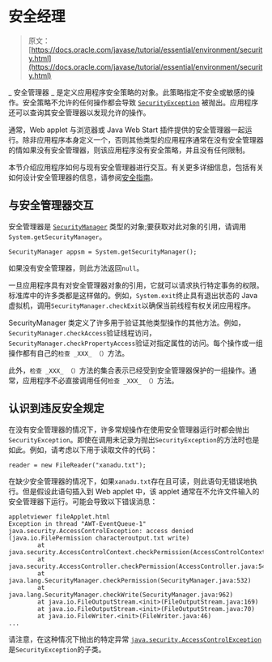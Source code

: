 # 安全经理

> 原文： [https://docs.oracle.com/javase/tutorial/essential/environment/security.html](https://docs.oracle.com/javase/tutorial/essential/environment/security.html)

_ 安全管理器 _ 是定义应用程序安全策略的对象。此策略指定不安全或敏感的操作。安全策略不允许的任何操作都会导致 [`SecurityException`](https://docs.oracle.com/javase/8/docs/api/java/lang/SecurityException.html) 被抛出。应用程序还可以查询其安全管理器以发现允许的操作。

通常，Web applet 与浏览器或 Java Web Start 插件提供的安全管理器一起运行。除非应用程序本身定义一个，否则其他类型的应用程序通常在没有安全管理器的情如果没有安全管理器，则该应用程序没有安全策略，并且没有任何限制。

本节介绍应用程序如何与现有安全管理器进行交互。有关更多详细信息，包括有关如何设计安全管理器的信息，请参阅[安全指南](https://docs.oracle.com/javase/8/docs/technotes/guides/security/index.html)。

## 与安全管理器交互

安全管理器是 [`SecurityManager`](https://docs.oracle.com/javase/8/docs/api/java/lang/SecurityManager.html) 类型的对象;要获取对此对象的引用，请调用`System.getSecurityManager`。

```
SecurityManager appsm = System.getSecurityManager();

```

如果没有安全管理器，则此方法返回`null`。

一旦应用程序具有对安全管理器对象的引用，它就可以请求执行特定事务的权限。标准库中的许多类都是这样做的。例如，`System.exit`终止具有退出状态的 Java 虚拟机，调用`SecurityManager.checkExit`以确保当前线程有权关闭应用程序。

SecurityManager 类定义了许多用于验证其他类型操作的其他方法。例如，`SecurityManager.checkAccess`验证线程访问，`SecurityManager.checkPropertyAccess`验证对指定属性的访问。每个操作或一组操作都有自己的`检查 _XXX_ （）`方法。

此外，`检查 _XXX_ （）`方法的集合表示已经受到安全管理器保护的一组操作。通常，应用程序不必直接调用任何`检查 _XXX_ （）`方法。

## 认识到违反安全规定

在没有安全管理器的情况下，许多常规操作在使用安全管理器运行时都会抛出`SecurityException`。即使在调用未记录为抛出`SecurityException`的方法时也是如此。例如，请考虑以下用于读取文件的代码：

```
reader = new FileReader("xanadu.txt");

```

在缺少安全管理器的情况下，如果`xanadu.txt`存在且可读，则此语句无错误地执行。但是假设此语句插入到 Web applet 中，该 applet 通常在不允许文件输入的安全管理器下运行。可能会导致以下错误消息：

```
appletviewer fileApplet.html
Exception in thread "AWT-EventQueue-1" java.security.AccessControlException: access denied (java.io.FilePermission characteroutput.txt write)
        at java.security.AccessControlContext.checkPermission(AccessControlContext.java:323)
        at java.security.AccessController.checkPermission(AccessController.java:546)
        at java.lang.SecurityManager.checkPermission(SecurityManager.java:532)
        at java.lang.SecurityManager.checkWrite(SecurityManager.java:962)
        at java.io.FileOutputStream.<init>(FileOutputStream.java:169)
        at java.io.FileOutputStream.<init>(FileOutputStream.java:70)
        at java.io.FileWriter.<init>(FileWriter.java:46)
...

```

请注意，在这种情况下抛出的特定异常 [`java.security.AccessControlException`](https://docs.oracle.com/javase/8/docs/api/java/security/AccessControlException.html) 是`SecurityException`的子类。